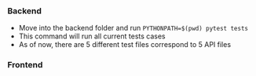 ### Backend

- Move into the backend folder and run `PYTHONPATH=$(pwd) pytest tests`
- This command will run all current tests cases
- As of now, there are 5 different test files correspond to 5 API files

### Frontend

